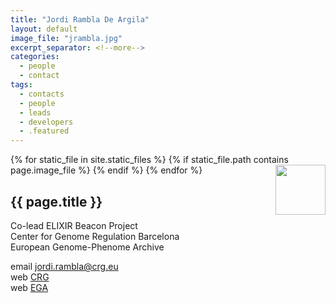 ```yaml
---
title: "Jordi Rambla De Argila"
layout: default
image_file: "jrambla.jpg"
excerpt_separator: <!--more-->
categories:
  - people
  - contact
tags:
  - contacts
  - people
  - leads
  - developers
  - .featured
---
```


{% for static_file in site.static_files %}
  {% if static_file.path contains page.image_file %}
<img style="float: right; width: 80px;" src="{{ static_file.path | relative_url}}" />
  {% endif %}
{% endfor %}

## {{ page.title }}

Co-lead ELIXIR Beacon Project  
Center for Genome Regulation Barcelona  
European Genome-Phenome Archive  

<!--more-->

email [jordi.rambla@crg.eu](mailto:jordi.rambla@crg.eu)  
web [CRG](https://www.crg.eu/en/programmes-groups/ega-team)  
web [EGA](https://ega-archive.org/about/people)

